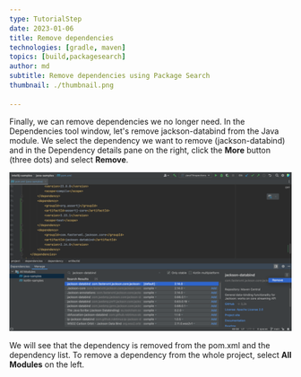 ```yaml
---
type: TutorialStep
date: 2023-01-06
title: Remove dependencies
technologies: [gradle, maven]
topics: [build,packagesearch]
author: md
subtitle: Remove dependencies using Package Search
thumbnail: ./thumbnail.png

---
```


Finally, we can remove dependencies we no longer need. In the Dependencies tool window, let's remove jackson-databind from the Java module. We select the dependency we want to remove (jackson-databind) and in the Dependency details pane on the right, click the **More** button (three dots) and select **Remove**.

![Remove Dependency](remove-dependency.png)

We will see that the dependency is removed from the pom.xml and the dependency list. To remove a dependency from the whole project, select **All Modules** on the left.
